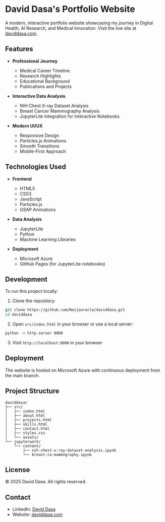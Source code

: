 # David Dasa's Portfolio Website

A modern, interactive portfolio website showcasing my journey in Digital Health, AI Research, and Medical Innovation. Visit the live site at [daviddasa.com](https://www.daviddasa.com).

## Features

- **Professional Journey**
  - Medical Career Timeline
  - Research Highlights
  - Educational Background
  - Publications and Projects

- **Interactive Data Analysis**
  - NIH Chest X-ray Dataset Analysis
  - Breast Cancer Mammography Analysis
  - JupyterLite Integration for Interactive Notebooks

- **Modern UI/UX**
  - Responsive Design
  - Particles.js Animations
  - Smooth Transitions
  - Mobile-First Approach

## Technologies Used

- **Frontend**
  - HTML5
  - CSS3
  - JavaScript
  - Particles.js
  - GSAP Animations

- **Data Analysis**
  - JupyterLite
  - Python
  - Machine Learning Libraries

- **Deployment**
  - Microsoft Azure
  - GitHub Pages (for JupyterLite notebooks)

## Development

To run this project locally:

1. Clone the repository:
```bash
git clone https://github.com/Naijaoracle/daviddasa.git
cd daviddasa
```

2. Open `src/index.html` in your browser or use a local server:
```bash
python -m http.server 8000
```

3. Visit `http://localhost:8000` in your browser

## Deployment

The website is hosted on Microsoft Azure with continuous deployment from the main branch.

## Project Structure

```
daviddasa/
├── src/
│   ├── index.html
│   ├── about.html
│   ├── projects.html
│   ├── skills.html
│   ├── contact.html
│   ├── styles.css
│   └── assets/
└── jupyterwork/
    └── content/
        ├── nih-chest-x-ray-dataset-analysis.ipynb
        └── breast-ca-mammography.ipynb
```

## License

© 2025 David Dasa. All rights reserved.

## Contact

- LinkedIn: [David Dasa](https://www.linkedin.com/in/daviddasa)
- Website: [daviddasa.com](https://www.daviddasa.com)
